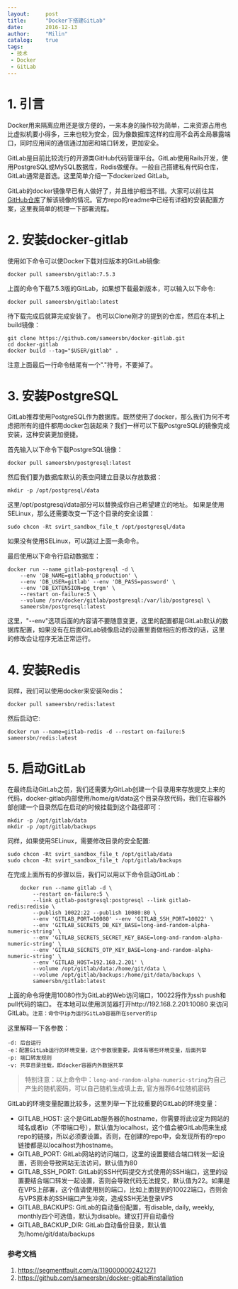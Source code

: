 ```yaml
---
layout:     post
title:      "Docker下搭建GitLab"
date:       2016-12-13
author:     "Milin"
catalog:    true
tags:
 - 技术
 - Docker
 - GitLab
---
```


# 1. 引言

Docker用来隔离应用还是很方便的，一来本身的操作较为简单，二来资源占用也比虚拟机要小得多，三来也较为安全，因为像数据库这样的应用不会再全局暴露端口，同时应用间的通信通过加密和端口转发，更加安全。

GitLab是目前比较流行的开源类GitHub代码管理平台。GitLab使用Rails开发，使用PostgreSQL或MySQL数据库，Redis做缓存。一般自己搭建私有代码仓库，GitLab通常是首选。这里简单介绍一下dockerized GitLab。

GitLab的docker镜像早已有人做好了，并且维护相当不错。大家可以前往其[GitHub仓库](https://github.com/sameersbn/docker-gitlab)了解该镜像的情况。官方repo的readme中已经有详细的安装配置方案，这里我简单的梳理一下部署流程。

# 2. 安装docker-gitlab
使用如下命令可以使Docker下载对应版本的GitLab镜像:

    docker pull sameersbn/gitlab:7.5.3

上面的命令下载7.5.3版的GitLab，如果想下载最新版本，可以输入以下命令:

    docker pull sameersbn/gitlab:latest

待下载完成后就算完成安装了。
也可以Clone刚才的提到的仓库，然后在本机上build镜像：

    git clone https://github.com/sameersbn/docker-gitlab.git
    cd docker-gitlab
    docker build --tag="$USER/gitlab" .

注意上面最后一行命令结尾有一个"."符号，不要掉了。

# 3. 安装PostgreSQL
GitLab推荐使用PostgreSQL作为数据库。既然使用了docker，那么我们为何不考虑把所有的组件都用docker包装起来？我们一样可以下载PostgreSQL的镜像完成安装，这种安装更加便捷。

首先输入以下命令下载PostgreSQL镜像：

    docker pull sameersbn/postgresql:latest

然后我们要为数据库默认的表空间建立目录以存放数据：

    mkdir -p /opt/postgresql/data

这里/opt/postgresql/data部分可以替换成你自己希望建立的地址。
如果是使用SELinux，那么还需要改变一下这个目录的安全设置：

    sudo chcon -Rt svirt_sandbox_file_t /opt/postgresql/data

如果没有使用SELinux，可以跳过上面一条命令。

最后使用以下命令行启动数据库：

    docker run --name gitlab-postgresql -d \
        --env 'DB_NAME=gitlabhq_production' \
        --env 'DB_USER=gitlab' --env 'DB_PASS=password' \
        --env 'DB_EXTENSION=pg_trgm' \
        --restart on-failure:5 \
        --volume /srv/docker/gitlab/postgresql:/var/lib/postgresql \
        sameersbn/postgresql:latest

这里，"--env"选项后面的内容请不要随意变更，这里的配置都是GitLab默认的数据库配置，如果没有在后面GitLab镜像启动的设置里面做相应的修改的话，这里的修改会让程序无法正常运行。

# 4. 安装Redis
同样，我们可以使用docker来安装Redis：

    docker pull sameersbn/redis:latest

然后启动它:

    docker run --name=gitlab-redis -d --restart on-failure:5 sameersbn/redis:latest

# 5. 启动GitLab
在最终启动GitLab之前，我们还需要为GitLab创建一个目录用来存放提交上来的代码，docker-gitlab内部使用/home/git/data这个目录存放代码，我们在容器外部创建一个目录然后在启动的时候挂载到这个路径即可：

    mkdir -p /opt/gitlab/data
    mkdir -p /opt/gitlab/backups

同样，如果使用SELinux，需要修改目录的安全配置:

    sudo chcon -Rt svirt_sandbox_file_t /opt/gitlab/data
    sudo chcon -Rt svirt_sandbox_file_t /opt/gitlab/backups

在完成上面所有的步骤以后，我们可以用以下命令启动GitLab：

        docker run --name gitlab -d \
            --restart on-failure:5 \
            --link gitlab-postgresql:postgresql --link gitlab-redis:redisio \
            --publish 10022:22 --publish 10080:80 \
            --env 'GITLAB_PORT=10080' --env 'GITLAB_SSH_PORT=10022' \
            --env 'GITLAB_SECRETS_DB_KEY_BASE=long-and-random-alpha-numeric-string' \
            --env 'GITLAB_SECRETS_SECRET_KEY_BASE=long-and-random-alpha-numeric-string' \
            --env 'GITLAB_SECRETS_OTP_KEY_BASE=long-and-random-alpha-numeric-string' \
            --env 'GITLAB_HOST=192.168.2.201' \
            --volume /opt/gitlab/data:/home/git/data \
            --volume /opt/gitlab/backups:/home/git/data/backups \
            sameersbn/gitlab:latest

上面的命令将使用10080作为GitLab的Web访问端口，10022将作为ssh push和pull代码的端口。
在本地可以使用浏览器打开http://192.168.2.201:10080 来访问GitLab。`注意：命令中ip为运行GitLab容器所在server的ip`

这里解释一下各参数：

    -d: 后台运行
    -e：配置GitLab运行的环境变量，这个参数很重要，具体有哪些环境变量，后面列举
    -p: 端口转发规则
    -v: 共享目录挂载，即docker容器内外数据共享

>特别注意：以上命令中：`long-and-random-alpha-numeric-string`为自己产生的随机密码，可以自己随机生成填上去, 官方推荐64位随机密码

GitLab的环境变量配置比较多，这里列举一下比较重要的GitLab的环境变量：

* GITLAB_HOST: 这个是GitLab服务器的hostname，你需要将此设定为网站的域名或者ip（不带端口号），默认值为localhost，这个值会被GitLab用来生成repo的链接，所以必须要设置。否则，在创建的repo中，会发现所有的repo链接都是以localhost为hostname。
* GITLAB_PORT: GitLab网站的访问端口，这里的设置要结合端口转发一起设置，否则会导致网站无法访问，默认值为80
* GITLAB_SSH_PORT: GitLab的SSH代码提交方式使用的SSH端口，这里的设置要结合端口转发一起设置，否则会导致代码无法提交，默认值为22。如果是在VPS上部署，这个值请使用别的端口，比如上面提到的10022端口，否则会与VPS原本的SSH端口产生冲突，造成SSH无法登录VPS
* GITLAB_BACKUPS: GitLab的自动备份配置，有disable, daily, weekly, monthly四个可选值，默认为disable。建议打开自动备份
* GITLAB_BACKUP_DIR: GitLab自动备份目录，默认值为/home/git/data/backups

### 参考文档
1. https://segmentfault.com/a/1190000002421271
2. https://github.com/sameersbn/docker-gitlab#installation